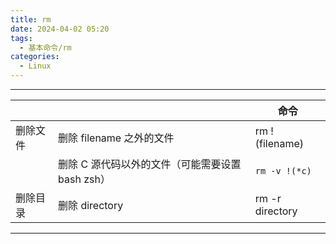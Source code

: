 ```yaml
---
title: rm
date: 2024-04-02 05:20
tags:
  - 基本命令/rm
categories:
  - Linux
---
```


---

|      |                               | 命令              |
| ---- | ----------------------------- | --------------- |
| 删除文件 | 删除 filename 之外的文件             | rm !(filename)  |
|      | 删除 C 源代码以外的文件（可能需要设置bash zsh） | `rm -v !(*c)`   |
| 删除目录 | 删除 directory                  | rm -r directory |



---
